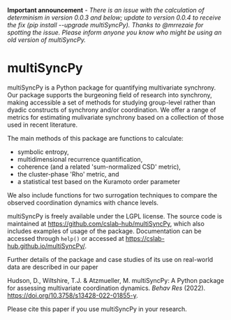 **Important announcement** - *There is an issue with the calculation of determinism in version 0.0.3 and below; update to version 0.0.4 to receive the fix (pip install --upgrade multiSyncPy). Thanks to @mrrezaie for spotting the issue. Please inform anyone you know who might be using an old version of multiSyncPy.*

# multiSyncPy

multiSyncPy is a Python package for quantifying multivariate synchrony. Our package supports the burgeoning field of research into synchrony, making accessible a set of methods for studying group-level rather than dyadic constructs of synchrony and/or coordination. We offer a range of metrics for estimating mulivariate synchrony based on a collection of those used in recent literature.

The main methods of this package are functions to calculate:

 * symbolic entropy, 
 * multidimensional recurrence quantification, 
 * coherence (and a related 'sum-normalized CSD' metric),
 * the cluster-phase 'Rho' metric, and 
 * a statistical test based on the Kuramoto order parameter

We also include functions for two surrogation techniques to compare the observed coordination dynamics with chance levels.

multiSyncPy is freely available under the LGPL license. The source code is maintained at <https://github.com/cslab-hub/multiSyncPy>, which also includes examples of usage of the package. Documentation can be accessed through `help()` or accessed at <https://cslab-hub.github.io/multiSyncPy/>. 

Further details of the package and case studies of its use on real-world data are described in our paper 

Hudson, D., Wiltshire, T.J. & Atzmueller, M. multiSyncPy: A Python package for assessing multivariate coordination dynamics. *Behav Res* (2022). <https://doi.org/10.3758/s13428-022-01855-y>. 

Please cite this paper if you use multiSyncPy in your research.
